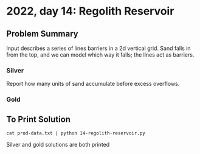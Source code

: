 # 2022, day 14: Regolith Reservoir

## Problem Summary
Input describes a series of lines barriers in a 2d vertical grid.
Sand falls in from the top, and we can model which way it falls; the
lines act as barriers.

### Silver
Report how many units of sand accumulate before excess overflows.

### Gold

## To Print Solution
`cat prod-data.txt | python 14-regolith-reservoir.py`

Silver and gold solutions are both printed

